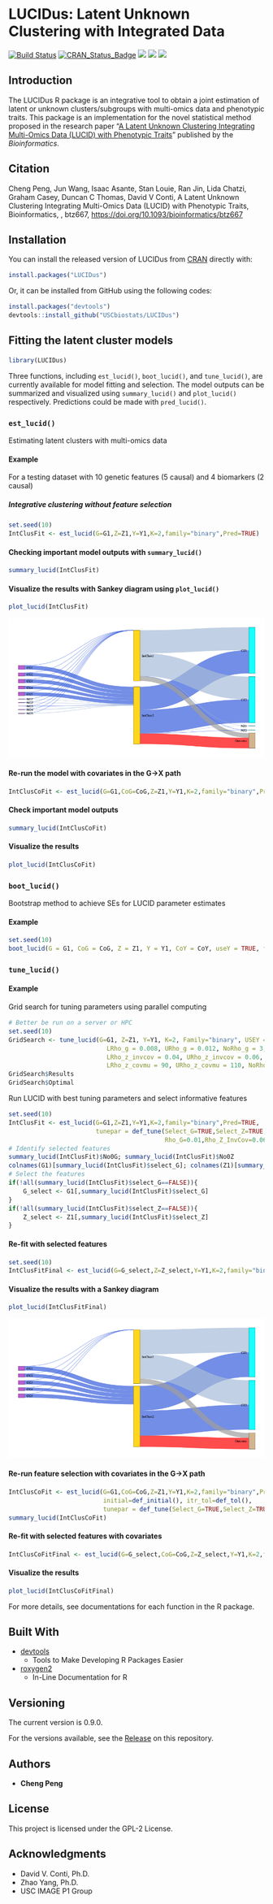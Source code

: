LUCIDus: Latent Unknown Clustering with Integrated Data
================

[![Build
Status](https://travis-ci.org/USCbiostats/LUCIDus.svg?branch=master)](https://travis-ci.org/USCbiostats/LUCIDus)
[![CRAN\_Status\_Badge](http://www.r-pkg.org/badges/version/LUCIDus?color=green)](https://cran.r-project.org/package=LUCIDus)
![](https://cranlogs.r-pkg.org/badges/grand-total/LUCIDus?color=blue)
![](https://cranlogs.r-pkg.org/badges/LUCIDus?color=yellow)
![](https://cranlogs.r-pkg.org/badges/last-week/LUCIDus?color=red)

<!-- README.md is generated from README.Rmd. Please edit that file -->

## Introduction

The LUCIDus R package is an integrative tool to obtain a joint
estimation of latent or unknown clusters/subgroups with multi-omics data
and phenotypic traits. This package is an implementation for the novel
statistical method proposed in the research paper “[A Latent Unknown
Clustering Integrating Multi-Omics Data (LUCID) with Phenotypic
Traits](https://doi.org/10.1093/bioinformatics/btz667)” published by the
*Bioinformatics*.

## Citation

Cheng Peng, Jun Wang, Isaac Asante, Stan Louie, Ran Jin, Lida Chatzi,
Graham Casey, Duncan C Thomas, David V Conti, A Latent Unknown
Clustering Integrating Multi-Omics Data (LUCID) with Phenotypic Traits,
Bioinformatics, , btz667,
<https://doi.org/10.1093/bioinformatics/btz667>

## Installation

You can install the released version of LUCIDus from
[CRAN](https://CRAN.R-project.org/package=LUCIDus) directly with:

``` r
install.packages("LUCIDus")
```

Or, it can be installed from GitHub using the following codes:

``` r
install.packages("devtools")
devtools::install_github("USCbiostats/LUCIDus")
```

## Fitting the latent cluster models

``` r
library(LUCIDus)
```

Three functions, including `est_lucid()`, `boot_lucid()`, and
`tune_lucid()`, are currently available for model fitting and selection.
The model outputs can be summarized and visualized using
`summary_lucid()` and `plot_lucid()` respectively. Predictions could be
made with `pred_lucid()`.

### `est_lucid()`

Estimating latent clusters with multi-omics data

#### Example

For a testing dataset with 10 genetic features (5 causal) and 4
biomarkers (2 causal)

##### Integrative clustering without feature selection

``` r
set.seed(10)
IntClusFit <- est_lucid(G=G1,Z=Z1,Y=Y1,K=2,family="binary",Pred=TRUE)
```

#### Checking important model outputs with `summary_lucid()`

``` r
summary_lucid(IntClusFit)
```

#### Visualize the results with Sankey diagram using `plot_lucid()`

``` r
plot_lucid(IntClusFit)
```

![](man/figures/Sankey2.png)

#### Re-run the model with covariates in the G-\>X path

``` r
IntClusCoFit <- est_lucid(G=G1,CoG=CoG,Z=Z1,Y=Y1,K=2,family="binary",Pred=TRUE)
```

#### Check important model outputs

``` r
summary_lucid(IntClusCoFit)
```

#### Visualize the results

``` r
plot_lucid(IntClusCoFit)
```

### `boot_lucid()`

Bootstrap method to achieve SEs for LUCID parameter estimates

#### Example

``` r
set.seed(10)
boot_lucid(G = G1, CoG = CoG, Z = Z1, Y = Y1, CoY = CoY, useY = TRUE, family = "binary", K = 2, R=500)
```

### `tune_lucid()`

#### Example

Grid search for tuning parameters using parallel computing

``` r
# Better be run on a server or HPC
set.seed(10)
GridSearch <- tune_lucid(G=G1, Z=Z1, Y=Y1, K=2, Family="binary", USEY = TRUE,
                           LRho_g = 0.008, URho_g = 0.012, NoRho_g = 3,
                           LRho_z_invcov = 0.04, URho_z_invcov = 0.06, NoRho_z_invcov = 3,
                           LRho_z_covmu = 90, URho_z_covmu = 110, NoRho_z_covmu = 2)
GridSearch$Results
GridSearch$Optimal
```

Run LUCID with best tuning parameters and select informative features

``` r
set.seed(10)
IntClusFit <- est_lucid(G=G1,Z=Z1,Y=Y1,K=2,family="binary",Pred=TRUE,
                        tunepar = def_tune(Select_G=TRUE,Select_Z=TRUE,
                                           Rho_G=0.01,Rho_Z_InvCov=0.06,Rho_Z_CovMu=90))
# Identify selected features
summary_lucid(IntClusFit)$No0G; summary_lucid(IntClusFit)$No0Z
colnames(G1)[summary_lucid(IntClusFit)$select_G]; colnames(Z1)[summary_lucid(IntClusFit)$select_Z]
# Select the features
if(!all(summary_lucid(IntClusFit)$select_G==FALSE)){
    G_select <- G1[,summary_lucid(IntClusFit)$select_G]
}
if(!all(summary_lucid(IntClusFit)$select_Z==FALSE)){
    Z_select <- Z1[,summary_lucid(IntClusFit)$select_Z]
}
```

#### Re-fit with selected features

``` r
set.seed(10)
IntClusFitFinal <- est_lucid(G=G_select,Z=Z_select,Y=Y1,K=2,family="binary",Pred=TRUE)
```

#### Visualize the results with a Sankey diagram

``` r
plot_lucid(IntClusFitFinal)
```

![](man/figures/Sankey1.png)

#### Re-run feature selection with covariates in the G-\>X path

``` r
IntClusCoFit <- est_lucid(G=G1,CoG=CoG,Z=Z1,Y=Y1,K=2,family="binary",Pred=TRUE,
                          initial=def_initial(), itr_tol=def_tol(),
                          tunepar = def_tune(Select_G=TRUE,Select_Z=TRUE,Rho_G=0.02,Rho_Z_InvCov=0.1,Rho_Z_CovMu=93))
summary_lucid(IntClusCoFit)
```

#### Re-fit with selected features with covariates

``` r
IntClusCoFitFinal <- est_lucid(G=G_select,CoG=CoG,Z=Z_select,Y=Y1,K=2,family="binary",Pred=TRUE)
```

#### Visualize the results

``` r
plot_lucid(IntClusCoFitFinal)
```

For more details, see documentations for each function in the R
    package.

## Built With

  - [devtools](https://cran.r-project.org/web/packages/devtools/index.html)
    - Tools to Make Developing R Packages
    Easier
  - [roxygen2](https://cran.r-project.org/web/packages/roxygen2/index.html)
    - In-Line Documentation for R

## Versioning

The current version is 0.9.0.

For the versions available, see the
[Release](https://github.com/USCbiostats/LUCIDus/releases) on this
repository.

## Authors

  - **Cheng Peng**

## License

This project is licensed under the GPL-2 License.

## Acknowledgments

  - David V. Conti, Ph.D.
  - Zhao Yang, Ph.D.
  - USC IMAGE P1 Group

